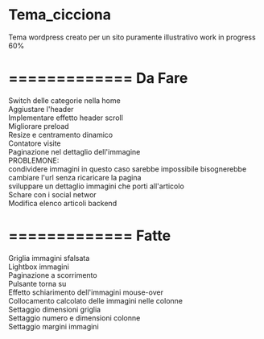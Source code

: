 Tema_cicciona
=============
Tema wordpress creato per un sito puramente illustrativo work in progress 60%

=============
Da Fare
=============
Switch delle categorie nella home<br/>
Aggiustare l'header<br/>
Implementare effetto header scroll<br/>
Migliorare preload<br/>
Resize e centramento dinamico<br/>
Contatore visite<br/>
Paginazione nel dettaglio dell'immagine<br/>
PROBLEMONE:<br/>
condividere immagini in questo caso sarebbe impossibile
bisognerebbe cambiare l'url senza ricaricare la pagina<br/>
sviluppare un dettaglio immagini che porti all'articolo<br/>
Schare con i social networ<br/>
Modifica elenco articoli backend<br/>

=============
Fatte
=============
Griglia immagini sfalsata<br/>
Lightbox immagini<br/>
Paginazione a scorrimento<br/>
Pulsante torna su<br/>
Effetto schiarimento dell'immagini mouse-over<br/>
Collocamento calcolato delle immagini nelle colonne<br/>
Settaggio dimensioni griglia<br/>
Settaggio numero e dimensioni colonne<br/>
Settaggio margini immagini<br/>
